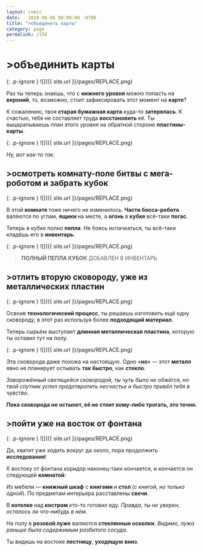 ```yaml
---
layout: comic
date:   2018-06-06 00:00:00 -0700
title: ">объединить карты"
category: page
permalink: /156
---
```

# >объединить карты

{: .p-ignore }
![]({{ site.url }}/pages/REPLACE.png)

Раз ты теперь знаешь, что с <strong>нижнего уровня</strong> можно попасть на <strong>верхний</strong>, то, возможно, стоит зафиксировать этот момент на <strong>карте</strong>?

К сожалению, твоя <strong>старая бумажная карта</strong> куда-то <strong>затерялась</strong>. К счастью, тебе не составляет труда <strong>восстановить </strong>её. Ты выцарапываешь план этого уровня на обратной стороне <strong>пластины-карты</strong>.

{: .p-ignore }
![]({{ site.url }}/pages/REPLACE.png)

<em>Ну, вот как-то так.</em>

## >осмотреть комнату-поле битвы с мега-роботом и забрать кубок

{: .p-ignore }
![]({{ site.url }}/pages/REPLACE.png)

В этой <strong>комнате </strong>тоже ничего не изменилось. <strong>Части босса-робота</strong> валяются по углам, <strong>ящики </strong>на месте, а <strong>огонь </strong>в <strong>кубке </strong>всё-таки <strong>погас</strong>.

Теперь в кубке полно <strong>пепла</strong>. Не боясь испачкаться, ты всё-таки кладёшь его в <strong>инвентарь</strong>.

{: .p-ignore }
![]({{ site.url }}/pages/REPLACE.png)

<blockquote><strong>ПОЛНЫЙ ПЕПЛА КУБОК</strong> ДОБАВЛЕН В ИНВЕНТАРЬ</blockquote>

## >отлить вторую сковороду, уже из металлических пластин

{: .p-ignore }
![]({{ site.url }}/pages/REPLACE.png)

Освоив <strong>технологический процесс</strong>, ты решаешь изготовить ещё одну сковороду, в этот раз используя более <strong>подходящий материал</strong>.

Теперь сырьём выступает <strong>длинная металлическая пластина</strong>, которую ты оставил тут на полу.

{: .p-ignore }
![]({{ site.url }}/pages/REPLACE.png)

Эта сковорода даже похожа на настоящую. Одно «<strong>но</strong>» — этот <strong>металл </strong>явно не планирует остывать <strong>так быстро</strong>, как <strong>стекло</strong>.

<em>Заворожённый светящейся сковородой, ты чуть было не обжёгся, но твой спутник успел предотвратить несчастье и быстро привёл тебя в чувство</em>.

<strong>Пока сковорода не остынет, её не стоит кому-либо трогать, это точно.</strong>

## >пойти уже на восток от фонтана

{: .p-ignore }
![]({{ site.url }}/pages/REPLACE.png)

Да, хватит уже ходить вокруг да около, пора продолжить <strong>исследования</strong>!

К востоку от фонтана коридор наконец-таки кончается, и кончается он следующей <strong>комнатой</strong>:

Из мебели — <strong>книжный шкаф</strong> с <strong>книгами </strong>и <strong>стол </strong>(<em>с книгой, но только одной</em>). По предметам интерьера расставлены <strong>свечи</strong>.

В <strong>котелке </strong>над <strong>костром </strong>кто-то готовил еду. <em>Правда, ты не уверен, осталось ли что-нибудь в нём.</em>

На полу в <strong>розовой луже</strong> валяются <strong>стеклянные осколки</strong>. <em>Видимо, лужа раньше была содержимым разбитого сосуда.</em>

Ты видишь на востоке <strong>лестницу</strong>, <strong>уходящую вниз</strong>.

